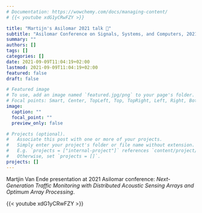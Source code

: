 ```yaml
---
# Documentation: https://wowchemy.com/docs/managing-content/
# {{< youtube xdG1yCRwFZY >}}

title: "Martijn's Asilomar 2021 talk 🥤"
subtitle: "Asilomar Conference on Signals, Systems, and Computers, 2021"
summary: ""
authors: []
tags: []
categories: []
date: 2021-09-09T11:04:19+02:00
lastmod: 2021-09-09T11:04:19+02:00
featured: false
draft: false

# Featured image
# To use, add an image named `featured.jpg/png` to your page's folder.
# Focal points: Smart, Center, TopLeft, Top, TopRight, Left, Right, BottomLeft, Bottom, BottomRight.
image:
  caption: ""
  focal_point: ""
  preview_only: false

# Projects (optional).
#   Associate this post with one or more of your projects.
#   Simply enter your project's folder or file name without extension.
#   E.g. `projects = ["internal-project"]` references `content/project/deep-learning/index.md`.
#   Otherwise, set `projects = []`.
projects: []
---
```


Martjin Van Ende presentation at 2021 Asilomar conference: 
_Next-Generation Traffic Monitoring with Distributed
Acoustic Sensing Arrays and Optimum Array Processing_.

{{< youtube xdG1yCRwFZY >}}
